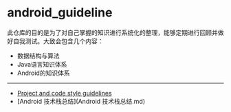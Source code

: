 # android_guideline

此仓库的目的是为了对自己掌握的知识进行系统化的整理，能够定期进行回顾并做好自我测试。大致会包含几个内容：
* 数据结构与算法
* Java语言知识体系
* Android的知识体系


---------
* [Project and code style guidelines](project_and_code_guidelines.md)
* [Android 技术栈总结](Android 技术栈总结.md)
